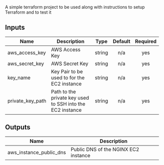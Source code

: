 A simple terraform project to be used along with instructions to setup Terraform and to test it

<!-- BEGINNING OF PRE-COMMIT-TERRAFORM DOCS HOOK -->
## Inputs

| Name | Description | Type | Default | Required |
|------|-------------|:----:|:-----:|:-----:|
| aws\_access\_key | AWS Access Key | string | n/a | yes |
| aws\_secret\_key | AWS Secret Key | string | n/a | yes |
| key\_name | Key Pair to be used to for the EC2 instance | string | n/a | yes |
| private\_key\_path | Path to the private key used to SSH into the EC2 instance | string | n/a | yes |

## Outputs

| Name | Description |
|------|-------------|
| aws\_instance\_public\_dns | Public DNS of the NGINX EC2 instance |

<!-- END OF PRE-COMMIT-TERRAFORM DOCS HOOK -->